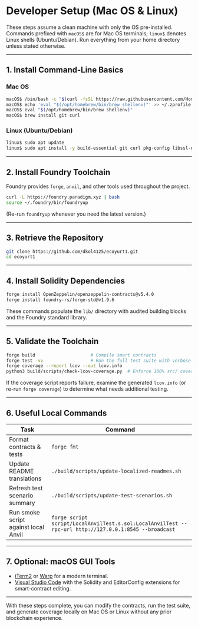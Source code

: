# Developer Setup (Mac OS & Linux)

These steps assume a clean machine with only the OS pre-installed. Commands prefixed with `macOS$` are for Mac OS terminals; `linux$` denotes Linux shells (Ubuntu/Debian). Run everything from your home directory unless stated otherwise.

---

## 1. Install Command-Line Basics

### Mac OS

```sh
macOS$ /bin/bash -c "$(curl -fsSL https://raw.githubusercontent.com/Homebrew/install/HEAD/install.sh)"
macOS$ echo 'eval "$(/opt/homebrew/bin/brew shellenv)"' >> ~/.zprofile
macOS$ eval "$(/opt/homebrew/bin/brew shellenv)"
macOS$ brew install git curl
```

### Linux (Ubuntu/Debian)

```sh
linux$ sudo apt update
linux$ sudo apt install -y build-essential git curl pkg-config libssl-dev
```

---

## 2. Install Foundry Toolchain

Foundry provides `forge`, `anvil`, and other tools used throughout the project.

```sh
curl -L https://foundry.paradigm.xyz | bash
source ~/.foundry/bin/foundryup
```

(Re-run `foundryup` whenever you need the latest version.)

---

## 3. Retrieve the Repository

```sh
git clone https://github.com/dkol4125/ecoyurt1.git
cd ecoyurt1
```

---

## 4. Install Solidity Dependencies

```sh
forge install OpenZeppelin/openzeppelin-contracts@v5.4.0
forge install foundry-rs/forge-std@v1.9.6
```

These commands populate the `lib/` directory with audited building blocks and the Foundry standard library.

---

## 5. Validate the Toolchain

```sh
forge build                     # Compile smart contracts
forge test -vv                  # Run the full test suite with verbose output
forge coverage --report lcov --out lcov.info
python3 build/scripts/check-lcov-coverage.py  # Enforce 100% src/ coverage
```

If the coverage script reports failure, examine the generated `lcov.info` (or re-run `forge coverage`) to determine what needs additional testing.

---

## 6. Useful Local Commands

| Task                                 | Command |
|--------------------------------------|---------|
| Format contracts & tests             | `forge fmt` |
| Update README translations           | `./build/scripts/update-localized-readmes.sh` |
| Refresh test scenario summary        | `./build/scripts/update-test-scenarios.sh` |
| Run smoke script against local Anvil | `forge script script/LocalAnvilTest.s.sol:LocalAnvilTest --rpc-url http://127.0.0.1:8545 --broadcast` |

---

## 7. Optional: macOS GUI Tools

* [iTerm2](https://iterm2.com/) or [Warp](https://www.warp.dev/) for a modern terminal.
* [Visual Studio Code](https://code.visualstudio.com/) with the Solidity and EditorConfig extensions for smart-contract editing.

---

With these steps complete, you can modify the contracts, run the test suite, and generate coverage locally on Mac OS or Linux without any prior blockchain experience.
